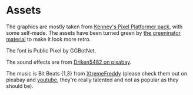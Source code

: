 # Assets
The graphics are mostly taken from [Kenney's Pixel Platformer pack](https://www.kenney.nl/assets/pixel-platformer), with some self-made. The assets have been turned green by [the greeninator material](greeninator.material) to make it look more retro.

The font is Public Pixel by GGBotNet.

The sound effects are from [Driken5482 on pixabay](https://pixabay.com/users/45721595).

The music is Bit Beats {1,3} from [XtremeFreddy](https://pixabay.com/users/xtremefreddy-32332307) (please check them out on pixabay and [youtube](https://www.youtube.com/@xtremefreddy), they're really talented and not as popular as they should be).
